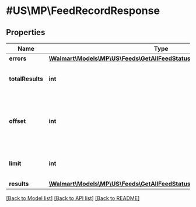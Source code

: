 # #US\MP\FeedRecordResponse

## Properties

Name | Type | Description | Notes
------------ | ------------- | ------------- | -------------
**errors** | [**\Walmart\Models\MP\US\Feeds\GetAllFeedStatuses200ResponseErrorsInner[]**](GetAllFeedStatuses200ResponseErrorsInner.md) |  | [optional]
**totalResults** | **int** | Total number of feeds returned | [optional]
**offset** | **int** | The object response to the starting number, where 0 is the first available | [optional]
**limit** | **int** | The number of items to be returned | [optional]
**results** | [**\Walmart\Models\MP\US\Feeds\GetAllFeedStatuses200ResponseResults**](GetAllFeedStatuses200ResponseResults.md) |  | [optional]


[[Back to Model list]](../) [[Back to API list]](../../Api/US/MP) [[Back to README]](../../README.md)
